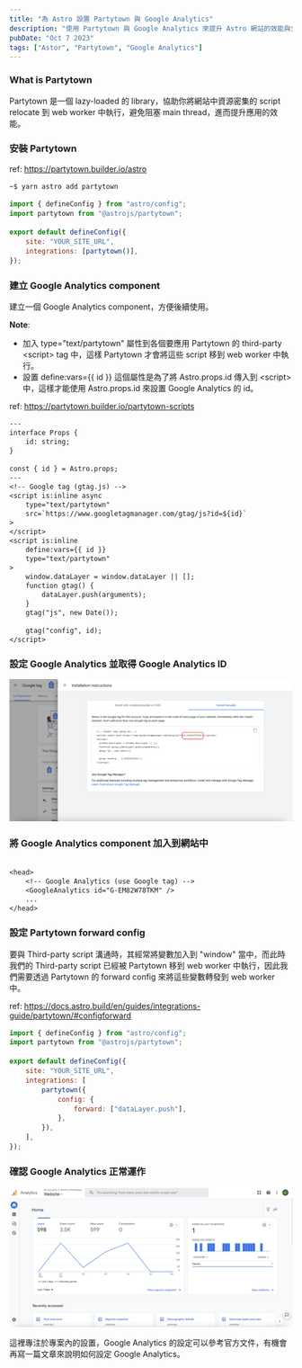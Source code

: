```yaml
---
title: "為 Astro 設置 Partytown 與 Google Analytics"
description: "使用 Partytown 與 Google Analytics 來提升 Astro 網站的效能與分析網站流量"
pubDate: "Oct 7 2023"
tags: ["Astor", "Partytown", "Google Analytics"]
---
```


### What is Partytown

Partytown 是一個 lazy-loaded 的 library，協助你將網站中資源密集的 script relocate 到 web worker 中執行，避免阻塞 main thread，進而提升應用的效能。

### 安裝 Partytown

ref: <https://partytown.builder.io/astro>

```bash
~$ yarn astro add partytown
```

```js
import { defineConfig } from "astro/config";
import partytown from "@astrojs/partytown";

export default defineConfig({
	site: "YOUR_SITE_URL",
	integrations: [partytown()],
});
```

### 建立 Google Analytics component

建立一個 Google Analytics component，方便後續使用。

**Note**:

-   加入 type="text/partytown" 屬性到各個要應用 Partytown 的 third-party \<script\> tag 中，這樣 Partytown 才會將這些 script 移到 web worker 中執行。
-   設置 define:vars={{ id }} 這個屬性是為了將 Astro.props.id 傳入到 \<script\> 中，這樣才能使用 Astro.props.id 來設置 Google Analytics 的 id。

ref: <https://partytown.builder.io/partytown-scripts>

```astro
---
interface Props {
	id: string;
}

const { id } = Astro.props;
---
<!-- Google tag (gtag.js) -->
<script is:inline async
    type="text/partytown"
    src=`https://www.googletagmanager.com/gtag/js?id=${id}`
>
</script>
<script is:inline
    define:vars={{ id }}
    type="text/partytown"
>
	window.dataLayer = window.dataLayer || [];
	function gtag() {
		dataLayer.push(arguments);
	}
	gtag("js", new Date());

	gtag("config", id);
</script>
```

### 設定 Google Analytics 並取得 Google Analytics ID

![](../../../assets/images/google-analytics-installation-instructions.png)

### 將 Google Analytics component 加入到網站中

```astro

<head>
    <!-- Google Analytics (use Google tag) -->
    <GoogleAnalytics id="G-EM82W78TKM" />
    ...
</head>
```

### 設定 Partytown forward config

要與 Third-party script 溝通時，其經常將變數加入到 "window" 當中，而此時我們的 Third-party script 已經被 Partytown 移到 web worker 中執行，因此我們需要透過 Partytown 的 forward config 來將這些變數轉發到 web worker 中。

ref: <https://docs.astro.build/en/guides/integrations-guide/partytown/#configforward>

```js
import { defineConfig } from "astro/config";
import partytown from "@astrojs/partytown";

export default defineConfig({
	site: "YOUR_SITE_URL",
	integrations: [
		partytown({
			config: {
				forward: ["dataLayer.push"],
			},
		}),
	],
});
```

### 確認 Google Analytics 正常運作

![](../../../assets/images/google-analytics-overview.png)

這裡專注於專案內的設置，Google Analytics 的設定可以參考官方文件，有機會再寫一篇文章來說明如何設定 Google Analytics。
